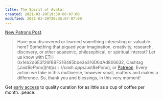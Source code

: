 ```yaml
---
title: The Spirit of Avatar
created: 2021-03-20T19:58:00-07:00
modified: 2021-03-20T20:35:07-07:00
---
```


[New Patrons Post](https://www.patreon.com/posts/48997274). 

> Have you discovered or learned something interesting or valuable here? Something that piqued your imagination, creativity, research, discovery, or other academic, philosophical, or spiritual interest? Let us know with ETH 0x1eb2d6E3f26fBBF31B485bbe3e316D6dAd806632, Cashtag [$JustBePono](https://cash.app/$JustBePono), or [Patreon](https://patreon.com/metavalent). Every action we take in this multiverse, however small, matters and makes a difference. So, thank you and blessings, in this very moment!

Get [early access](https://patreon.com/metavalent) to quality curation for as little as a cup of coffee per month. :peace: